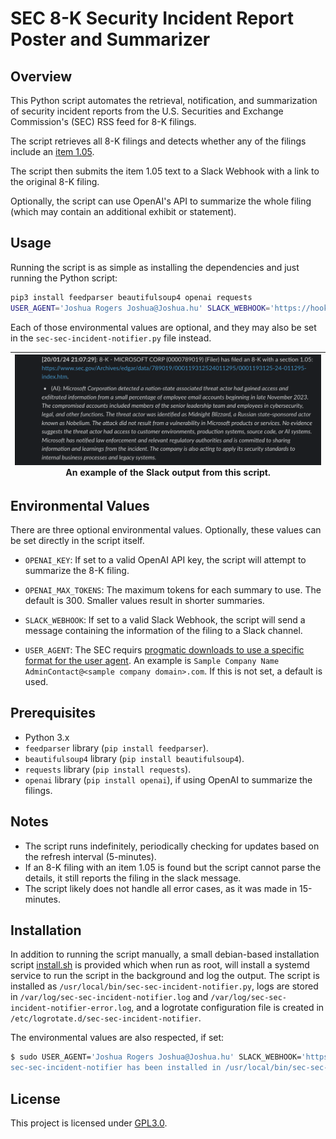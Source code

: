 # SEC 8-K Security Incident Report Poster and Summarizer

## Overview

This Python script automates the retrieval, notification, and summarization of security incident reports from the U.S. Securities and Exchange Commission's (SEC) RSS feed for 8-K filings.

The script retrieves all 8-K filings and detects whether any of the filings include an [item 1.05](https://www.sec.gov/news/press-release/2023-139).

The script then submits the item 1.05 text to a Slack Webhook with a link to the original 8-K filing.

Optionally, the script can use OpenAI's API to summarize the whole filing (which may contain an additional exhibit or statement).

## Usage

Running the script is as simple as installing the dependencies and just running the Python script:

```bash
pip3 install feedparser beautifulsoup4 openai requests
USER_AGENT='Joshua Rogers Joshua@Joshua.hu' SLACK_WEBHOOK='https://hooks.slack.com/services/.....' OPENAI_KEY=sk-...... python3 ./sec-sec-incident-notifier.py
```

Each of those environmental values are optional, and they may also be set in the `sec-sec-incident-notifier.py` file instead.

|![](Slack.png)An example of the Slack output from this script.|
|:-:|


## Environmental Values

There are three optional environmental values. Optionally, these values can be set directly in the script itself.

- `OPENAI_KEY`: If set to a valid OpenAI API key, the script will attempt to summarize the 8-K filing.

- `OPENAI_MAX_TOKENS`: The maximum tokens for each summary to use. The default is 300. Smaller values result in shorter summaries.

- `SLACK_WEBHOOK`: If set to a valid Slack Webhook, the script will send a message containing the information of the filing to a Slack channel.

- `USER_AGENT`: The SEC requirs [progmatic downloads to use a specific format for the user agent](https://www.sec.gov/os/webmaster-faq#code-support). An example is `Sample Company Name AdminContact@<sample company domain>.com`. If this is not set, a default is used.

## Prerequisites
- Python 3.x
- `feedparser` library (`pip install feedparser`).
- `beautifulsoup4` library (`pip install beautifulsoup4`).
- `requests` library (`pip install requests`).
- `openai` library (`pip install openai`), if using OpenAI to summarize the filings.

## Notes
- The script runs indefinitely, periodically checking for updates based on the refresh interval (5-minutes).
- If an 8-K filing with an item 1.05 is found but the script cannot parse the details, it still reports the filing in the slack message.
- The script likely does not handle all error cases, as it was made in 15-minutes.

## Installation
In addition to running the script manually, a small debian-based installation script [install.sh](install.sh) is provided which when run as root, will install a systemd service to run the script in the background and log the output. The script is installed as `/usr/local/bin/sec-sec-incident-notifier.py`, logs are stored in `/var/log/sec-sec-incident-notifier.log` and `/var/log/sec-sec-incident-notifier-error.log`, and a logrotate configuration file is created in `/etc/logrotate.d/sec-sec-incident-notifier`.

The environmental values are also respected, if set:

```bash
$ sudo USER_AGENT='Joshua Rogers Joshua@Joshua.hu' SLACK_WEBHOOK='https://hooks.slack.com/services/.....' OPENAI_KEY=sk-...... OPENAI_MAX_TOKENS=150 ./install.sh"
sec-sec-incident-notifier has been installed in /usr/local/bin/sec-sec-incident-notifier.py with OPENAI_KEY=..., OPENAI_MAX_TOKENS=150, SLACK_WEBHOOK_URL=..., and USER_AGENT=..., and a service has been installed in /etc/systemd/system/sec-sec-incident-notifier.service. The service is started and logging to /var/log/sec-sec-incident-notifier.log and /var/log/sec-sec-incident-notifier-error.log, and log rotation is set up in /etc/logrotate.d/sec-sec-incident-notifier.
```

## License
This project is licensed under [GPL3.0](/LICENSE).
